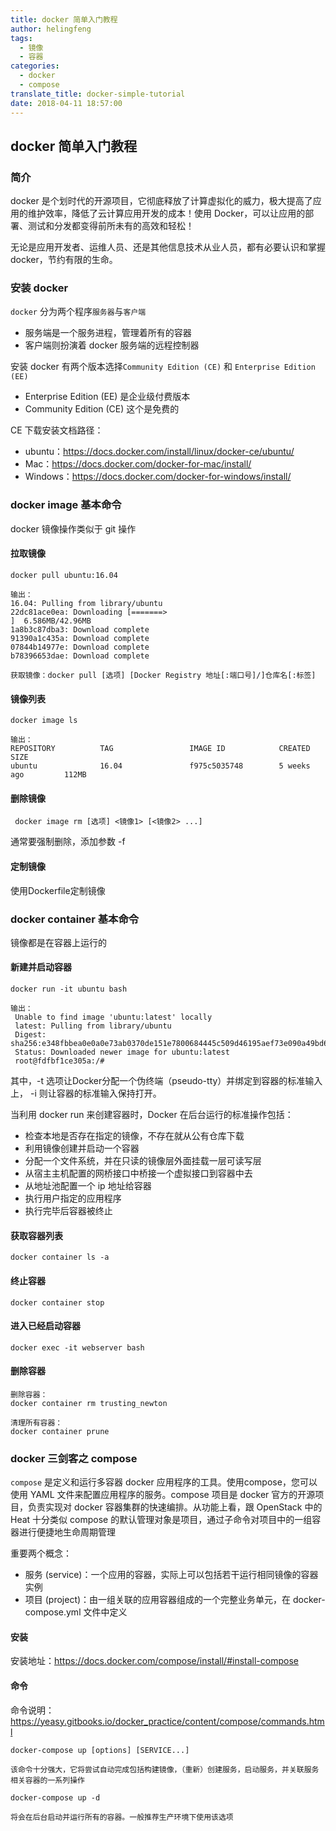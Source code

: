 ```yaml
---
title: docker 简单入门教程
author: helingfeng
tags:
  - 镜像
  - 容器
categories:
  - docker
  - compose
translate_title: docker-simple-tutorial
date: 2018-04-11 18:57:00
---
```

## docker 简单入门教程

### 简介

docker 是个划时代的开源项目，它彻底释放了计算虚拟化的威力，极大提高了应用的维护效率，降低了云计算应用开发的成本！使用 Docker，可以让应用的部署、测试和分发都变得前所未有的高效和轻松！

无论是应用开发者、运维人员、还是其他信息技术从业人员，都有必要认识和掌握 docker，节约有限的生命。

### 安装 docker

`docker` 分为两个程序`服务器`与`客户端`

- 服务端是一个服务进程，管理着所有的容器
- 客户端则扮演着 docker 服务端的远程控制器

安装 docker 有两个版本选择`Community Edition (CE)` 和 `Enterprise Edition (EE)`

- Enterprise Edition (EE) 是企业级付费版本
- Community Edition (CE) 这个是免费的

CE 下载安装文档路径：

- ubuntu：https://docs.docker.com/install/linux/docker-ce/ubuntu/
- Mac：https://docs.docker.com/docker-for-mac/install/
- Windows：https://docs.docker.com/docker-for-windows/install/

### docker image 基本命令

docker 镜像操作类似于 git 操作

#### 拉取镜像

```shell
docker pull ubuntu:16.04

输出：
16.04: Pulling from library/ubuntu
22dc81ace0ea: Downloading [=======>                                           ]  6.586MB/42.96MB
1a8b3c87dba3: Download complete 
91390a1c435a: Download complete 
07844b14977e: Download complete 
b78396653dae: Download complete 

获取镜像：docker pull [选项] [Docker Registry 地址[:端口号]/]仓库名[:标签]

```

#### 镜像列表

```shell
docker image ls

输出：
REPOSITORY          TAG                 IMAGE ID            CREATED             SIZE
ubuntu              16.04               f975c5035748        5 weeks ago         112MB
```

#### 删除镜像

```shell
 docker image rm [选项] <镜像1> [<镜像2> ...]
```
通常要强制删除，添加参数 -f


#### 定制镜像

使用Dockerfile定制镜像

### docker container 基本命令

镜像都是在容器上运行的

#### 新建并启动容器

```shell
docker run -it ubuntu bash

输出：
 Unable to find image 'ubuntu:latest' locally
 latest: Pulling from library/ubuntu
 Digest: sha256:e348fbbea0e0a0e73ab0370de151e7800684445c509d46195aef73e090a49bd6
 Status: Downloaded newer image for ubuntu:latest
 root@fdfbf1ce305a:/# 
```

其中，-t 选项让Docker分配一个伪终端（pseudo-tty）并绑定到容器的标准输入上， -i 则让容器的标准输入保持打开。

当利用 docker run 来创建容器时，Docker 在后台运行的标准操作包括：

- 检查本地是否存在指定的镜像，不存在就从公有仓库下载
- 利用镜像创建并启动一个容器
- 分配一个文件系统，并在只读的镜像层外面挂载一层可读写层
- 从宿主主机配置的网桥接口中桥接一个虚拟接口到容器中去
- 从地址池配置一个 ip 地址给容器
- 执行用户指定的应用程序
- 执行完毕后容器被终止


#### 获取容器列表

```shell
docker container ls -a
```

#### 终止容器

```shell
docker container stop
```

#### 进入已经启动容器

```shell
docker exec -it webserver bash
```

#### 删除容器

```shell
删除容器：
docker container rm trusting_newton

清理所有容器：
docker container prune
```

### docker 三剑客之 compose

`compose` 是定义和运行多容器 docker 应用程序的工具。使用compose，您可以使用 YAML 文件来配置应用程序的服务。compose 项目是 docker 官方的开源项目，负责实现对 docker 容器集群的快速编排。从功能上看，跟 OpenStack 中的 Heat 十分类似 compose 的默认管理对象是项目，通过子命令对项目中的一组容器进行便捷地生命周期管理

重要两个概念：

- 服务 (service)：一个应用的容器，实际上可以包括若干运行相同镜像的容器实例
- 项目 (project)：由一组关联的应用容器组成的一个完整业务单元，在 docker-compose.yml 文件中定义

#### 安装

安装地址：https://docs.docker.com/compose/install/#install-compose

#### 命令

命令说明：https://yeasy.gitbooks.io/docker_practice/content/compose/commands.html

```shell
docker-compose up [options] [SERVICE...]

该命令十分强大，它将尝试自动完成包括构建镜像，（重新）创建服务，启动服务，并关联服务相关容器的一系列操作
```

```shell
docker-compose up -d

将会在后台启动并运行所有的容器。一般推荐生产环境下使用该选项
```